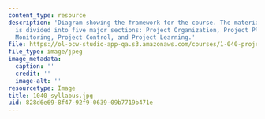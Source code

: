 ```yaml
---
content_type: resource
description: 'Diagram showing the framework for the course. The material in the course
  is divided into five major sections: Project Organization, Project Planning, Project
  Monitoring, Project Control, and Project Learning.'
file: https://ol-ocw-studio-app-qa.s3.amazonaws.com/courses/1-040-project-management-spring-2004/828d6e698f4792f9063909b7719b471e_1040_syllabus.jpg
file_type: image/jpeg
image_metadata:
  caption: ''
  credit: ''
  image-alt: ''
resourcetype: Image
title: 1040_syllabus.jpg
uid: 828d6e69-8f47-92f9-0639-09b7719b471e
---
```

